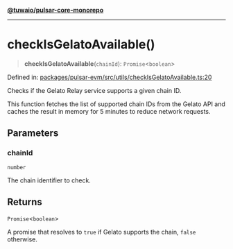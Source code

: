 [**@tuwaio/pulsar-core-monorepo**](../../../README.md)

***

# checkIsGelatoAvailable()

> **checkIsGelatoAvailable**(`chainId`): `Promise`\<`boolean`\>

Defined in: [packages/pulsar-evm/src/utils/checkIsGelatoAvailable.ts:20](https://github.com/TuwaIO/pulsar-core/blob/2549443ce7aac31e7aaa13b9eb5f687e5d4297b4/packages/pulsar-evm/src/utils/checkIsGelatoAvailable.ts#L20)

Checks if the Gelato Relay service supports a given chain ID.

This function fetches the list of supported chain IDs from the Gelato API and
caches the result in memory for 5 minutes to reduce network requests.

## Parameters

### chainId

`number`

The chain identifier to check.

## Returns

`Promise`\<`boolean`\>

A promise that resolves to `true` if Gelato supports the chain, `false` otherwise.
